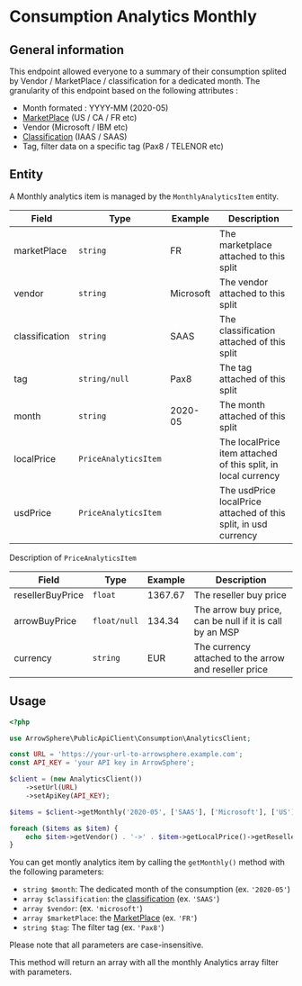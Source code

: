 # Consumption Analytics Monthly 

## General information
This endpoint allowed everyone to a summary of their consumption splited by Vendor / MarketPlace / classification for a dedicated month. 
The granularity of this endpoint based on the following attributes :
- Month formated : YYYY-MM (2020-05) 
- [MarketPlace](general-marketPlace.md) (US / CA / FR etc)
- Vendor (Microsoft / IBM etc)
- [Classification](catalog-classification.md) (IAAS / SAAS)
- Tag, filter data on a specific tag (Pax8 / TELENOR etc)

## Entity
A Monthly analytics item is managed by the ```MonthlyAnalyticsItem``` entity.

| Field            | Type                     | Example     | Description                                                     |
|------------------|--------------------------|-------------|-----------------------------------------------------------------|
| marketPlace      | ```string```             | FR          | The marketplace attached to this split                          |
| vendor           | ```string```             | Microsoft   | The vendor attached to this split                               |
| classification   | ```string```             | SAAS        | The classification attached of this split                       |
| tag              | ```string/null```        | Pax8        | The tag attached of this split                                  |
| month            | ```string```             | 2020-05     | The month attached of this split                                |
| localPrice       | ```PriceAnalyticsItem``` |             | The localPrice item attached of this split, in local currency   |
| usdPrice         | ```PriceAnalyticsItem``` |             | The usdPrice localPrice attached of this split, in usd currency |

Description of ```PriceAnalyticsItem```

| Field            | Type               | Example     | Description                                                 |
|------------------|--------------------|-------------|-------------------------------------------------------------|
| resellerBuyPrice | ```float```        | 1367.67     | The reseller buy price                                      |
| arrowBuyPrice    | ```float/null```   | 134.34      | The arrow buy price, can be null if it is call by an MSP    |
| currency         | ```string```       | EUR         | The currency attached to the arrow and reseller price       |

## Usage

```php
<?php

use ArrowSphere\PublicApiClient\Consumption\AnalyticsClient;

const URL = 'https://your-url-to-arrowsphere.example.com';
const API_KEY = 'your API key in ArrowSphere';

$client = (new AnalyticsClient())
    ->setUrl(URL)
    ->setApiKey(API_KEY);

$items = $client->getMonthly('2020-05', ['SAAS'], ['Microsoft'], ['US'], 'Pax8');

foreach ($items as $item) {
    echo $item->getVendor() . '->' . $item->getLocalPrice()->getResellerBuyPrice() . PHP_EOL;
}

```

You can get montly analytics item by calling the ```getMonthly()``` method with the following parameters:
- ```string $month```: The dedicated month of the consumption (ex. ```'2020-05'```)
- ```array $classification```: the [classification](catalog-classification.md) (ex. ```'SAAS'```)
- ```array $vendor```: (ex. ```'microsoft'```)
- ```array $marketPlace```: the [MarketPlace](general-marketPlace.md) (ex. ```'FR'```)
- ```string $tag```: The filter tag (ex. ```'Pax8'```)

Please note that all parameters are case-insensitive.

This method will return an array with all the monthly Analytics array filter with parameters.
